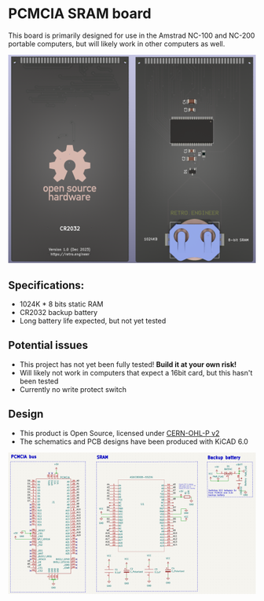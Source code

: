 # PCMCIA SRAM board

This board is primarily designed for use in the Amstrad NC-100 and NC-200 portable computers, but will likely work in other computers as well.

![PCB](images/pcb.png)

## Specifications:
+ 1024K * 8 bits static RAM
+ CR2032 backup battery
+ Long battery life expected, but not yet tested

## Potential issues
+ This project has not yet been fully tested! **Build it at your own risk!**
+ Will likely not work in computers that expect a 16bit card, but this hasn't been tested
+ Currently no write protect switch

## Design
+ This product is Open Source, licensed under [CERN-OHL-P v2](https://ohwr.org/cern_ohl_p_v2.txt)
+ The schematics and PCB designs have been produced with KiCAD 6.0

![schematic](images/schematic.png)
